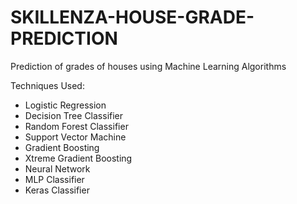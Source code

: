 # SKILLENZA-HOUSE-GRADE-PREDICTION
Prediction of grades of houses using Machine Learning Algorithms

Techniques Used:

- Logistic Regression
- Decision Tree Classifier
- Random Forest Classifier
- Support Vector Machine
- Gradient Boosting
- Xtreme Gradient Boosting
- Neural Network
- MLP Classifier
- Keras Classifier
